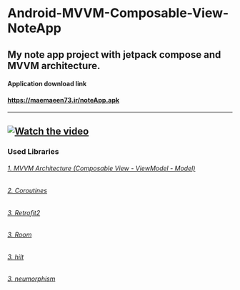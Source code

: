 # Android-MVVM-Composable-View-NoteApp
My note app project with jetpack compose and MVVM architecture.
---
#### Application download link
#### https://maemaeen73.ir/noteApp.apk
---
[![Watch the video](https://i.imgur.com/vKb2F1B.png)](https://www.aparat.com/v/nswl3)
---
### Used Libraries<br />
###### [1. MVVM Architecture (Composable View - ViewModel - Model)](https://medium.com/codex/get-started-with-mvvm-in-android-959e7666caa5)<br />
###### [2. Coroutines](https://kotlinlang.org/docs/coroutines-overview.html)<br />
###### [3. Retrofit2](https://square.github.io/retrofit/)<br />
###### [3. Room](https://developer.android.com/jetpack/androidx/releases/room)<br />
###### [3. hilt](https://developer.android.com/training/dependency-injection/hilt-android)<br />
###### [3. neumorphism](https://github.com/fornewid/neumorphism)<br />


